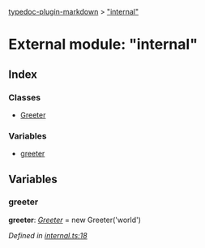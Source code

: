 [typedoc-plugin-markdown](../index.md) > ["internal"](../modules/_internal_.md)

# External module: "internal"

## Index

### Classes

* [Greeter](../classes/_internal_.greeter.md)


### Variables

* [greeter](_internal_.md#greeter-1)



## Variables

###  greeter

**greeter**:  *[Greeter](../classes/_internal_.greeter.md)*  =  new Greeter('world')

*Defined in [internal.ts:18](https://github.com/tgreyuk/typedoc-plugin-markdown/blob/master/tests/src/internal.ts#L18)*






